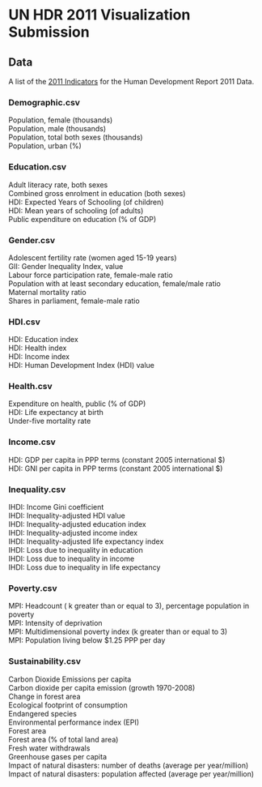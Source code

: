 # UN HDR 2011 Visualization Submission

## Data

A list of the [2011 Indicators](http://www.visualizing.org/datasets/human-development-report-2011-data) for the Human Development Report 2011 Data.
### Demographic.csv
Population, female (thousands)<br />
Population, male (thousands)<br />
Population, total both sexes (thousands)<br />
Population, urban (%)<br />

### Education.csv
Adult literacy rate, both sexes<br />
Combined gross enrolment in education (both sexes)<br />
HDI: Expected Years of Schooling (of children)<br />
HDI: Mean years of schooling (of adults)<br />
Public expenditure on education (% of GDP)<br />

### Gender.csv
Adolescent fertility rate (women aged 15-19 years)<br />
GII: Gender Inequality Index, value<br />
Labour force participation rate, female-male ratio<br />
Population with at least secondary education, female/male ratio<br />
Maternal mortality ratio<br />
Shares in parliament, female-male ratio<br />

### HDI.csv
HDI: Education index<br />
HDI: Health index<br />
HDI: Income index<br />
HDI: Human Development Index (HDI) value<br />

### Health.csv
Expenditure on health, public (% of GDP)<br />
HDI: Life expectancy at birth<br />
Under-five mortality rate<br />

### Income.csv
HDI: GDP per capita in PPP terms (constant 2005 international $)<br />
HDI: GNI per capita in PPP terms (constant 2005 international $)<br />

### Inequality.csv
IHDI: Income Gini coefficient<br />
IHDI: Inequality-adjusted HDI value<br />
IHDI: Inequality-adjusted education index<br />
IHDI: Inequality-adjusted income index<br />
IHDI: Inequality-adjusted life expectancy index<br />
IHDI: Loss due to inequality in education<br />
IHDI: Loss due to inequality in income<br />
IHDI: Loss due to inequality in life expectancy<br />

### Poverty.csv
MPI: Headcount ( k greater than or equal to 3), percentage population in poverty<br />
MPI: Intensity of deprivation<br />
MPI: Multidimensional poverty index (k greater than or equal to 3)<br />
MPI: Population living below $1.25 PPP per day<br />

### Sustainability.csv
Carbon Dioxide Emissions per capita<br />
Carbon dioxide per capita emission (growth 1970-2008)<br />
Change in forest area<br />
Ecological footprint of consumption<br />
Endangered species<br />
Environmental performance index (EPI)<br />
Forest area<br />
Forest area (% of total land area)<br />
Fresh water withdrawals<br />
Greenhouse gases per capita<br />
Impact of natural disasters: number of deaths (average per year/million)<br />
Impact of natural disasters: population affected (average per year/million)<br />
